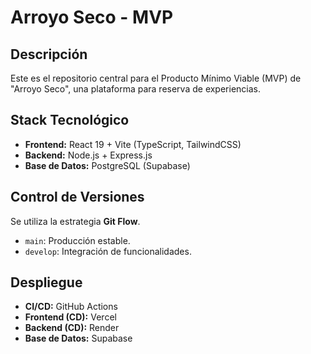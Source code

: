 # Arroyo Seco - MVP

## Descripción
Este es el repositorio central para el Producto Mínimo Viable (MVP) de "Arroyo Seco", una plataforma para reserva de experiencias.

## Stack Tecnológico
- **Frontend:** React 19 + Vite (TypeScript, TailwindCSS)
- **Backend:** Node.js + Express.js
- **Base de Datos:** PostgreSQL (Supabase)

## Control de Versiones
Se utiliza la estrategia **Git Flow**.
- `main`: Producción estable.
- `develop`: Integración de funcionalidades.

## Despliegue
- **CI/CD:** GitHub Actions
- **Frontend (CD):** Vercel
- **Backend (CD):** Render
- **Base de Datos:** Supabase